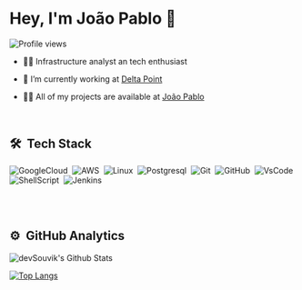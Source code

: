 <h1> Hey, I'm João Pablo 👋 </h1>
<p align="left"> <img src="https://komarev.com/ghpvc/?username=jpablolima&color=yellow" alt="Profile views" /> </p>


- 👨‍💻 Infrastructure analyst an  tech enthusiast 

- 🔭 I’m currently working at [Delta Point](https://deltapoint.com.br/)

- 👨‍💻 All of my projects are available at [João Pablo](https://github.com/jpablolima)

<br>



## 🛠 &nbsp;Tech Stack

![GoogleCloud](https://img.shields.io/badge/-GoogleCloud-05122A?style=flat&logo=GoogleCloud)&nbsp;
![AWS](https://img.shields.io/badge/Amazon_AWS-232F3E?style=for-the-badge&logo=amazon-aws&logoColor=white)&nbsp;
![Linux](https://img.shields.io/badge/-Linux-05122A?style=flat&logo=Linux)&nbsp;
![Postgresql](https://img.shields.io/badge/-Postgresql-05122A?style=flat&logo=Postgresql)&nbsp;
![Git](https://img.shields.io/badge/-Git-05122A?style=flat&logo=Git)&nbsp;
![GitHub](https://img.shields.io/badge/-GitHub-05122A?style=flat&logo=GitHub)&nbsp;
![VsCode](https://img.shields.io/badge/-Visual%20studio%20code-05122A?style=flat&logo=visual-studio-code&logoColor=007Acc)&nbsp;
![ShellScript](https://img.shields.io/badge/-ShellScript-05122A?style=flat&logo=ShellScript)&nbsp;
![Jenkins](https://img.shields.io/badge/-Jenkins-05122A?style=flat&logo=Jenkins&logoColor=F5AA45)&nbsp;


<br><br>

## ⚙️ &nbsp;GitHub Analytics



<img align="center" src="https://github-readme-stats.vercel.app/api?username=devSouvik&include_all_commits=true&count_private=true&show_icons=true&line_height=20&title_color=7A7ADB&icon_color=2234AE&text_color=D3D3D3&bg_color=0,000000,130F40" alt="devSouvik's Github Stats">

</br>

[![Top Langs](https://github-readme-stats.vercel.app/api/top-langs/?username=jpablolima&layout=compact&text_color=daf7dc&bg_color=151515)](https://github.com/jpablolima/github-readme-stats)


<!--
**jpablolima/jpablolima** is a ✨ _special_ ✨ repository because its `README.md` (this file) appears on your GitHub profile.

Here are some ideas to get you started:

- 🔭 I’m currently working on ...
- 🌱 I’m currently learning ...
- 👯 I’m looking to collaborate on ...
- 🤔 I’m looking for help with ...
- 💬 Ask me about ...
- 📫 How to reach me: ...
- 😄 Pronouns: ...
- ⚡ Fun fact: ...
-->
